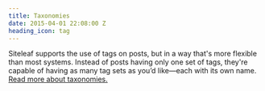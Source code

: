 ```yaml
---
title: Taxonomies
date: 2015-04-01 22:08:00 Z
heading_icon: tag
---
```


Siteleaf supports the use of tags on posts, but in a way that's more flexible than most systems. Instead of posts having only one set of tags, they're capable of having as many tag sets as you’d like—each with its own name. [Read more about taxonomies.](http://www.siteleaf.com/blog/taxonomy-in-siteleaf/)
